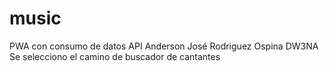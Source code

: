 # music
PWA con consumo de datos API
Anderson José Rodriguez Ospina 
DW3NA
Se selecciono el camino de buscador de cantantes
